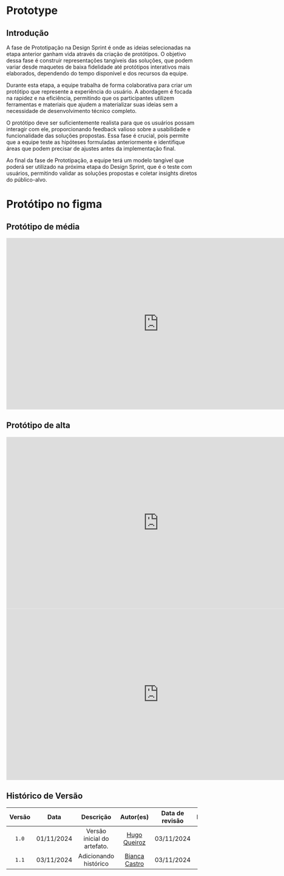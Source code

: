 # Prototype 

## Introdução

A fase de Prototipação na Design Sprint é onde as ideias selecionadas na etapa anterior ganham vida através da criação de protótipos. O objetivo dessa fase é construir representações tangíveis das soluções, que podem variar desde maquetes de baixa fidelidade até protótipos interativos mais elaborados, dependendo do tempo disponível e dos recursos da equipe.

Durante esta etapa, a equipe trabalha de forma colaborativa para criar um protótipo que represente a experiência do usuário. A abordagem é focada na rapidez e na eficiência, permitindo que os participantes utilizem ferramentas e materiais que ajudem a materializar suas ideias sem a necessidade de desenvolvimento técnico completo.

O protótipo deve ser suficientemente realista para que os usuários possam interagir com ele, proporcionando feedback valioso sobre a usabilidade e funcionalidade das soluções propostas. Essa fase é crucial, pois permite que a equipe teste as hipóteses formuladas anteriormente e identifique áreas que podem precisar de ajustes antes da implementação final.

Ao final da fase de Prototipação, a equipe terá um modelo tangível que poderá ser utilizado na próxima etapa do Design Sprint, que é o teste com usuários, permitindo validar as soluções propostas e coletar insights diretos do público-alvo.

# Protótipo no figma

## Protótipo de média

<iframe style="border: 1px solid rgba(0, 0, 0, 0.1);" width="800" height="450" src="https://embed.figma.com/design/vzBUrkmoyP3GhnEIy4eBLN/Agenda-Online?node-id=2001-2&embed-host=share" allowfullscreen></iframe>

## Protótipo de alta

<iframe style="border: 1px solid rgba(0, 0, 0, 0.1);" width="800" height="450" src="https://embed.figma.com/proto/vzBUrkmoyP3GhnEIy4eBLN/Agenda-Online?node-id=7050-1143&node-type=canvas&scaling=min-zoom&content-scaling=fixed&page-id=0%3A1&embed-host=share" allowfullscreen></iframe>

<iframe style="border: 1px solid rgba(0, 0, 0, 0.1);" width="800" height="450" src="https://embed.figma.com/design/vzBUrkmoyP3GhnEIy4eBLN/Agenda-Online?node-id=0-1&embed-host=share" allowfullscreen></iframe>

## Histórico de Versão
| Versão | Data | Descrição | Autor(es) | Data de revisão | Revisor(es) |
| :-: | :-: | :-: | :-: | :-: | :-: |
| `1.0` | 01/11/2024  | Versão inicial do artefato. | [Hugo Queiroz](https://github.com/melohugo) |03/11/2024  | [Bianca Castro](https://github.com/BiancaPatrocinio7) |
| `1.1` | 03/11/2024  | Adicionando histórico| [Bianca Castro](https://github.com/BiancaPatrocinio7) | 03/11/2024 | [Hugo Queiroz](https://github.com/melohugo) |